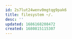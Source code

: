 ```yaml
---
id: 2s7lut24wenv0mgtqg9pak6
title: filesystem ~/.
desc: ''
updated: 1686168208472
created: 1680815115307
---
```

